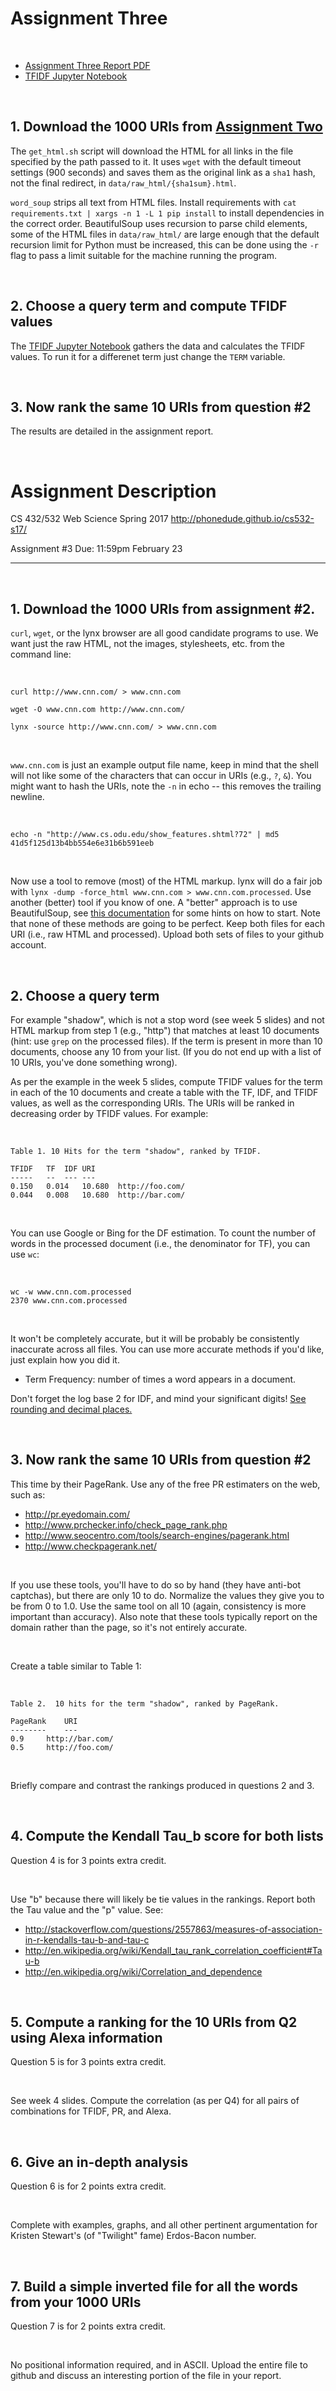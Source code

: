 # Assignment Three
&nbsp;

*   [Assignment Three Report PDF](http://datenstrom.gitlab.io/cs532-s17/pdfs/assignment_three.pdf)
*   [TFIDF Jupyter Notebook](http://datenstrom.gitlab.io/cs532-s17/notebooks/TFIDF.html)

&nbsp;
## 1. Download the 1000 URIs from [Assignment Two](https://gitlab.com/datenstrom/cs532-s17/tree/master/assignments/assignment_two)

The `get_html.sh` script will download the HTML for all links in the
file specified by the path passed to it. It uses `wget` with the
default timeout settings (900 seconds) and saves them as the
original link as a `sha1` hash, not the final redirect, in
`data/raw_html/{sha1sum}.html`.

`word_soup` strips all text from HTML files. Install requirements with
`cat requirements.txt | xargs -n 1 -L 1 pip install` to install
dependencies in the correct order. BeautifulSoup uses recursion
to parse child elements,  some of the HTML files in `data/raw_html/`
are large enough that the default recursion limit for Python must
be increased, this can be done using the `-r` flag to pass a limit
suitable for the machine running the program.


&nbsp;
## 2. Choose a query term and compute TFIDF values

The [TFIDF Jupyter Notebook](http://datenstrom.gitlab.io/cs532-s17/notebooks/TFIDF.html)
gathers the data and calculates the TFIDF values.
To run it for a differenet term just change the
`TERM` variable.

&nbsp;
##  3. Now rank the same 10 URIs from question #2

The results are detailed in the assignment report.

&nbsp;
# Assignment Description

CS 432/532 Web Science
Spring 2017
http://phonedude.github.io/cs532-s17/

Assignment #3
Due: 11:59pm February 23

-----------------------------------------------------------------------

&nbsp;
## 1. Download the 1000 URIs from assignment #2. 

`curl`, `wget`, or the lynx browser are all good
candidate programs to use.  We want just the
raw HTML, not the images, stylesheets, etc.
from the command line:

&nbsp;

    curl http://www.cnn.com/ > www.cnn.com

    wget -O www.cnn.com http://www.cnn.com/

    lynx -source http://www.cnn.com/ > www.cnn.com

&nbsp;

`www.cnn.com` is just an example output file name, keep in mind
that the shell will not like some of the characters that can occur
in URIs (e.g., `?`, `&`).  You might want to hash the URIs,
note the `-n` in echo -- this removes
the trailing newline.

&nbsp;

    echo -n "http://www.cs.odu.edu/show_features.shtml?72" | md5
    41d5f125d13b4bb554e6e31b6b591eeb

&nbsp;

Now use a tool to remove (most) of the HTML markup.  lynx will
do a fair job with `lynx -dump -force_html www.cnn.com > www.cnn.com.processed`.
Use another (better) tool if you know of one.
A "better" approach is to use BeautifulSoup, see
[this documentation](http://stackoverflow.com/questions/1936466/beautifulsoup-grab-visible-webpage-text)
for some hints on how to start. Note that none of these methods 
are going to be perfect.
Keep both files for each URI (i.e., raw HTML and processed). 
Upload both sets of files to your github account.

&nbsp;
## 2. Choose a query term

For example "shadow", which is not a stop word
(see week 5 slides) and not HTML markup from step 1 (e.g., "http")
that matches at least 10 documents (hint: use `grep` on the processed
files).  If the term is present in more than 10 documents, choose
any 10 from your list.  (If you do not end up with a list of 10
URIs, you've done something wrong).

As per the example in the week 5 slides, compute TFIDF values for
the term in each of the 10 documents and create a table with the
TF, IDF, and TFIDF values, as well as the corresponding URIs.  The
URIs will be ranked in decreasing order by TFIDF values. For
example:


&nbsp;

    Table 1. 10 Hits for the term "shadow", ranked by TFIDF.

    TFIDF   TF  IDF URI
    -----   --  --- ---
    0.150   0.014   10.680  http://foo.com/
    0.044   0.008   10.680  http://bar.com/

&nbsp;

You can use Google or Bing for the DF estimation.  To count the
number of words in the processed document (i.e., the denominator
for TF), you can use `wc`:

&nbsp;

    wc -w www.cnn.com.processed
    2370 www.cnn.com.processed

&nbsp;

It won't be completely accurate, but it will be probably be
consistently inaccurate across all files.  You can use more 
accurate methods if you'd like, just explain how you did it.  

*   Term Frequency: number of times a word appears in a document.

Don't forget the log base 2 for IDF, and mind your significant
digits!
[See rounding and decimal places.](https://en.wikipedia.org/wiki/Significant_figures#Rounding_and_decimal_places)

&nbsp;
##  3. Now rank the same 10 URIs from question #2

This time by their PageRank.  Use any of the free PR estimaters on the web,
such as:

*   http://pr.eyedomain.com/
*   http://www.prchecker.info/check_page_rank.php
*   http://www.seocentro.com/tools/search-engines/pagerank.html
*   http://www.checkpagerank.net/

&nbsp;

If you use these tools, you'll have to do so by hand (they have
anti-bot captchas), but there are only 10 to do.  Normalize the
values they give you to be from 0 to 1.0.  Use the same tool on all
10 (again, consistency is more important than accuracy).  Also
note that these tools typically report on the domain rather than
the page, so it's not entirely accurate.  

&nbsp;

Create a table similar to Table 1:

&nbsp;

    Table 2.  10 hits for the term "shadow", ranked by PageRank.

    PageRank    URI
    --------    ---
    0.9     http://bar.com/
    0.5     http://foo.com/

&nbsp;

Briefly compare and contrast the rankings produced in questions 2 and 3.



&nbsp;
## 4. Compute the Kendall Tau_b score for both lists

Question 4 is for 3 points extra credit.

&nbsp;

Use "b" because there will likely be tie values in the rankings.
Report both the Tau value and the "p" value. See: 

*   http://stackoverflow.com/questions/2557863/measures-of-association-in-r-kendalls-tau-b-and-tau-c
*   http://en.wikipedia.org/wiki/Kendall_tau_rank_correlation_coefficient#Tau-b
*   http://en.wikipedia.org/wiki/Correlation_and_dependence

&nbsp;
## 5. Compute a ranking for the 10 URIs from Q2 using Alexa information

Question 5 is for 3 points extra credit.

&nbsp;

See week 4 slides.  Compute the correlation (as per Q4) for all
pairs of combinations for TFIDF, PR, and Alexa.

&nbsp;
## 6. Give an in-depth analysis

Question 6 is for 2 points extra credit.

&nbsp;

Complete with examples, graphs, and all other pertinent argumentation for 
Kristen Stewart's (of "Twilight" fame) Erdos-Bacon number.

&nbsp;
## 7. Build a simple inverted file for all the words from your 1000 URIs

Question 7 is for 2 points extra credit.

&nbsp;

No positional information required, and in ASCII. Upload the entire
file to github and discuss an interesting portion of the file in
your report.
